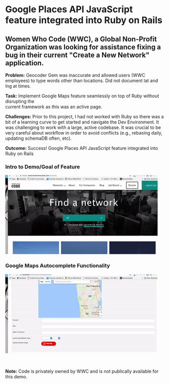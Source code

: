 
# Google Places API JavaScript feature integrated into Ruby on Rails


## Women Who Code (WWC), a Global Non-Profit Organization was looking for assistance fixing a bug in their current "Create a New Network" application.		 

**Problem:**  	Geocoder Gem was inaccurate and allowed users (WWC employees) to type 
            words other than locations.  Did not document lat and lng at times.

**Task:**       Implement Google Maps feature seamlessly on top of Ruby without disrupting the      	
            current framework as this was an active page.

**Challenges:** Prior to this project, I had not worked with Ruby so there was a bit of a learning curve to get started and navigate the Dev 			 Environment.  It was 
			challenging to work with a large, active codebase. It was crucial to be very careful about workflow in order to avoid conflicts (e.g., rebasing daily, updating schemaDB often, etc).

**Outcome:** 	Success! Google Places API JavaScript feature integrated into Ruby on Rails


### Intro to Demo/Goal of Feature
![](https://raw.githubusercontent.com/amr08/WWC-Feature/master/assets/IntroDemo.gif?token=AQcMnPhrrS1VNd5PodVcd9R-tUuIYOU5ks5YWtFRwA%3D%3D)


### Google Maps Autocomplete Functionality
![](https://raw.githubusercontent.com/amr08/WWC-Feature/master/assets/GeocodeMap.gif?token=AQcMnLYE1TVre7qAAUr76r_Y6BDn33CMks5YWtEiwA%3D%3D)

<br>

**Note:**  Code is privately owned by WWC and is not publically available for this demo.
